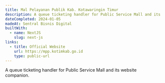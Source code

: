 ```yaml
---
title: Mal Pelayanan Publik Kab. Kotawaringin Timur
description: A queue ticketing handler for Public Service Mall and its website companion.
dateCompleted: 2024-01-05
madeAt: Sentral Bisnis Digital
builtWith:
  - name: NextJS
    slug: next-js
links:
  - title: Official Website
    url: https://mpp.kotimkab.go.id
    type: public-url
---
```

A queue ticketing handler for Public Service Mall and its website companion.

